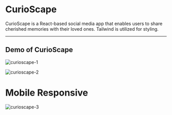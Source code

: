 # CurioScape

CurioScape is a React-based social media app that enables users to share cherished memories with their loved ones. Tailwind is utilized for styling.

---
## Demo of CurioScape


![curioscape-1](https://github.com/ReddyDivya/CurioScape/assets/34181144/37746f06-b3c8-477e-93f0-20a371ce436d)

![curioscape-2](https://github.com/ReddyDivya/CurioScape/assets/34181144/ec9db0ad-aa91-48d3-a985-4aa7a3f84421)


# Mobile Responsive
![curioscape-3](https://github.com/ReddyDivya/CurioScape/assets/34181144/f856641d-f115-4b8a-8fcc-b400a786c23c)

